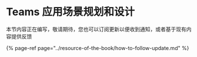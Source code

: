 # Teams 应用场景规划和设计

本节内容正在编写，敬请期待，您也可以订阅更新以便收到通知，或者基于现有内容提供反馈

{% page-ref page="../resource-of-the-book/how-to-follow-update.md" %}



